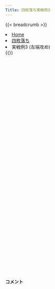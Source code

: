 ```yaml
---
Title: 四枚落ち実戦例3
---
```

{{< breadcrumb >}}
  <li class="breadcrumb-item"><a href="/shogi-beginners/">Home</a></li>
  <li class="breadcrumb-item"><a href="/shogi-beginners/4mai/">四枚落ち</a></li>
  <li class="breadcrumb-item active" aria-current="page">実戦例3 (左端攻め)</li>
{{</ breadcrumb >}}
<div class="row pt-3">
  <div class="col-lg-1"></div>
  <div class="col-sm" tabindex="-1">
    <script id="example-kif" type="text/plain">
手合割：四枚落ち
下手：下手
上手：上手
手数----指手---------消費時間--
*<ruby>左端<rt>ひだりはし</rt></ruby><ruby>攻<rt>せ</rt></ruby>めの<ruby>勝<rt>か</rt></ruby>ち<ruby>方<rt>かた</rt></ruby>をおぼえましょう。
*<div class="text-center"><img class="img-fluid pt-3 w-50" src="/shogi-beginners/img/cat24.webp"></div>
   1 ６二銀(71)
*これから<ruby>並<rt>なら</rt></ruby>べる<ruby>左端<rt>ひだりはし</rt></ruby><ruby>攻<rt>せ</rt></ruby>め<ruby>定跡<rt>じょうせき</rt></ruby>は<ruby>勝<rt>か</rt></ruby>ち<ruby>切<rt>き</rt></ruby>るのが<ruby>大変<rt>たいへん</rt></ruby>なので、あまりおすすめしません。
   2 ７六歩(77)
   3 ５四歩(53)
   4 ２六歩(27)
   5 ５三銀(62)
   6 ２五歩(26)
   7 ３二金(41)
   8 ２四歩(25)
   9 同　歩(23)
  10 同　飛(28)
  11 ２三歩打
  12 ２八飛(24)
  13 ５二玉(51)
  14 ９六歩(97)
*<ruby>上手<rt>うわて</rt></ruby>の<ruby>駒<rt>こま</rt></ruby>が<ruby>右<rt>みぎ</rt></ruby>に<ruby>偏<rt>かたよ</rt></ruby>っているので、<ruby>左端<rt>ひだりはし</rt></ruby>から<ruby>攻<rt>せ</rt></ruby>めてみます。
  15 ７四歩(73)
  16 ９五歩(96)
  17 ７二金(61)
  18 ９四歩(95)
  19 同　歩(93)
  20 ９二歩打
*２<ruby>筋<rt>すじ</rt></ruby>で<ruby>手<rt>て</rt></ruby>に<ruby>入<rt>い</rt></ruby>れた<ruby>歩<rt>ふ</rt></ruby>で、と<ruby>金<rt>きん</rt></ruby><ruby>作<rt>つく</rt></ruby>りを<ruby>目<rt>め</rt></ruby><ruby>指<rt>ざ</rt></ruby>します。
  21 ７三桂(81)
  22 ９一歩成(92)
  23 ８二金(72)
  24 ６六角(88)
*☗<ruby>９四<rt>きゅうよん</rt></ruby><ruby>香<rt>きょう</rt></ruby>をねらいます。
  25 ６四銀(53)
*<ruby>油断<rt>ゆだん</rt></ruby>のならない<ruby>手<rt>て</rt></ruby>で、☗<ruby>９四<rt>きゅうよん</rt></ruby><ruby>香<rt>きょう</rt></ruby>は☖<ruby>６五<rt>ろくごー</rt></ruby><ruby>銀<rt>ぎん</rt></ruby>で<ruby>困<rt>こま</rt></ruby>ります。
  26 ９八飛(28)
*<ruby>仕方<rt>しかた</rt></ruby>ないので☗<ruby>９八<rt>きゅうはち</rt></ruby><ruby>飛<rt>ひ</rt></ruby>から、<ruby>強行<rt>きょうこう</rt></ruby><ruby>突破<rt>とっぱ</rt></ruby>します。
  27 ６五銀(64)
  28 ９四飛(98)
  29 ６六銀(65)
  30 ９二と(91)
  31 ６七銀成(66)
  32 ８二と(92)
*<ruby>飛車<rt>ひしゃ</rt></ruby>は<ruby>成<rt>な</rt></ruby>れそうですが、<ruby>銀桂<rt>ぎんけい</rt></ruby>をさばかれ<ruby>角<rt>かく</rt></ruby>も<ruby>取<rt>と</rt></ruby>られているので、ギリギリの<ruby>変化<rt>へんか</rt></ruby>です。
  33 ６五桂(73)
*<ruby>問題<rt>もんだい</rt></ruby>: <ruby>次<rt>つぎ</rt></ruby>の<ruby>手<rt>て</rt></ruby>を<ruby>考<rt>かんが</rt></ruby>えてみましょう。
*<div><img class="img-fluid" src="/shogi-beginners/img/cat2.webp"></div>
  34 ６八銀(79)
*<ruby>次<rt>つぎ</rt></ruby>に☖<ruby>５七<rt>ごーなな</rt></ruby><ruby>桂<rt>けい</rt></ruby><ruby>不成<rt>ふなり</rt></ruby>とされると<ruby>大変<rt>たいへん</rt></ruby>です。それを<ruby>防<rt>ふせ</rt></ruby>ぐ<ruby>絶対手<rt>ぜったいしゅ</rt></ruby>です。
  35 ５七桂成(65)
  36 ６七銀(68)
  37 同　成桂(57)
  38 ６八歩打
*ていねいに<ruby>駒<rt>こま</rt></ruby>を<ruby>追<rt>お</rt></ruby>い<ruby>返<rt>かえ</rt></ruby>しておきます。
  39 ５七成桂(67)
*<ruby>問題<rt>もんだい</rt></ruby>: <ruby>次<rt>つぎ</rt></ruby>の<ruby>手<rt>て</rt></ruby>を<ruby>考<rt>かんが</rt></ruby>えてみましょう。
*<div><img class="img-fluid" src="/shogi-beginners/img/cat2.webp"></div>
  40 ７四飛(94)
*☗<ruby>５四<rt>ごーよん</rt></ruby><ruby>飛<rt>ひ</rt></ruby>もねらっており、☗<ruby>９二<rt>きゅうにい</rt></ruby><ruby>飛成<rt>ひなり</rt></ruby>よりいいです。
  41 ５三玉(52)
*<ruby>問題<rt>もんだい</rt></ruby>: <ruby>次<rt>つぎ</rt></ruby>の<ruby>手<rt>て</rt></ruby>を<ruby>考<rt>かんが</rt></ruby>えてみましょう。
*<div><img class="img-fluid" src="/shogi-beginners/img/cat2.webp"></div>
  42 ４五銀打
*<ruby>逃<rt>に</rt></ruby>げ<ruby>道<rt>みち</rt></ruby>をふさぎながら☗<ruby>５四<rt>ごーよん</rt></ruby><ruby>飛<rt>ひ</rt></ruby>をねらった<ruby>好手<rt>こうしゅ</rt></ruby>です。
  43 ３四歩(33)
*<ruby>問題<rt>もんだい</rt></ruby>: <ruby>次<rt>つぎ</rt></ruby>の<ruby>手<rt>て</rt></ruby>を<ruby>考<rt>かんが</rt></ruby>えてみましょう。<ruby>難問<rt>なんもん</rt></ruby>。
*<div><img class="img-fluid" src="/shogi-beginners/img/cat2.webp"></div>
  44 ７二飛成(74)
*ノータイムで☗<ruby>５四<rt>ごーよん</rt></ruby><ruby>飛<rt>ひ</rt></ruby>は、☖<ruby>４二<rt>よんにい</rt></ruby><ruby>玉<rt>ぎょく</rt></ruby>☗<ruby>５七<rt>ごーなな</rt></ruby><ruby>飛<rt>ひ</rt></ruby>☖<ruby>６六角<rt>ろくろくかく</rt></ruby>で<ruby>大変<rt>たいへん</rt></ruby>です。またどこかで☖<ruby>３三<rt>さんさん</rt></ruby><ruby>玉<rt>ぎょく</rt></ruby>とされると、<ruby>上手<rt>うわて</rt></ruby><ruby>玉<rt>ぎょく</rt></ruby>がつかまりません。<ruby>逃<rt>に</rt></ruby>げ<ruby>道<rt>みち</rt></ruby>をふさぐ☗<ruby>７二<rt>ななにい</rt></ruby><ruby>飛成<rt>ひなり</rt></ruby>が<ruby>絶妙手<rt>ぜつみょうしゅ</rt></ruby>です。
  45 ５二銀打
*☖<ruby>４二金<rt>よんにいきん</rt></ruby>は☗<ruby>５五金<rt>ごーごーきん</rt></ruby>で<ruby>受<rt>う</rt></ruby>けなしなので、これしか<ruby>手<rt>て</rt></ruby>がありません。
  46 ５四銀(45)
  47 同　玉(53)
  48 ５二龍(72)
  49 ５三歩打
  50 ４六銀打
  51 ６六角打
  52 ７七金打
  53 １一角(66)
  54 ５七銀(46)
  55 ４四玉(54)
*<ruby>問題<rt>もんだい</rt></ruby>: <ruby>次<rt>つぎ</rt></ruby>の<ruby>手<rt>て</rt></ruby>を<ruby>考<rt>かんが</rt></ruby>えてみましょう。<ruby>難問<rt>なんもん</rt></ruby>。
*<div><img class="img-fluid" src="/shogi-beginners/img/cat2.webp"></div>
  56 ２二歩打
*<ruby>王<rt>おう</rt></ruby>の<ruby>逃<rt>に</rt></ruby>げ<ruby>道<rt>みち</rt></ruby>をふさぐ<ruby>好手<rt>こうしゅ</rt></ruby>です。
  57 同　角(11)
  58 ４六銀(57)
  59 ２四歩(23)
  60 ２三歩打
  61 １一角(22)
  62 ４五桂打
  63 ３五歩(34)
  64 ５三桂成(45)
  65 ５六歩打
  66 ６七金(77)
  67 ３四玉(44)
  68 ４三成桂(53)
  69 同　金(32)
  70 ３五銀(46)
  71 ３三玉(34)
  72 １二龍(52)
  73 ５五桂打
  74 １一龍(12)
  75 ６七桂(55)
  76 同　歩(68)
  77 ５七歩成(56)
  78 ２一龍(11)
  79 ４二玉(33)
  80 ７五角打
*こまで<ruby>進<rt>すす</rt></ruby>んでやっと<ruby>勝<rt>か</rt></ruby>ちが<ruby>見<rt>み</rt></ruby>えてきました。
  81 ６四歩(63)
  82 ５七角(75)
  83 ５六歩打
  84 ９三角成(57)
  85 ５七金打
  86 ２二歩成(23)
  87 ５二玉(42)
  88 ３一龍(21)
  89 ６五歩(64)
  90 ６四桂打
  91 ６二玉(52)
  92 ７二と(82)
  93 ６三玉(62)
  94 ５二銀打
  95 ６四玉(63)
  96 ７五馬(93)
  97 ５五玉(64)
  98 ４六銀(35)
  99 ４四玉(55)
 100 ３五龍(31)
 101 ５四玉(44)
 102 ４五龍(35)
 *ぬるい<ruby>手<rt>て</rt></ruby>は<ruby>指<rt>さ</rt></ruby>せず、また<ruby>手<rt>て</rt></ruby>も<ruby>難<rt>むずか</rt></ruby>しいので<ruby>左端<rt>ひだりはし</rt></ruby><ruby>攻<rt>せ</rt></ruby>めはおすすめしません。わかりやすい<ruby>変化<rt>へんか</rt></ruby>を<ruby>選<rt>えら</rt></ruby>ぶことも<ruby>大切<rt>たいせつ</rt></ruby>です。
 103 投了
*<a href="/shogi-beginners/4mai/example4/">
*<ruby>次<rt>つぎ</rt></ruby>の<ruby>棋譜<rt>きふ</rt></ruby>を<ruby>見<rt>み</rt></ruby>よう！
*<div class="text-center"><img class="img-fluid pt-3 w-50" src="/shogi-beginners/img/cat1.webp"></div></a>
まで102手で下手の勝ち
    </script>
    <svg id="example" class="board" xmlns="http://www.w3.org/2000/svg" viewBox="0,0,400,540"></svg>
  </div>
  <div class="col-sm">
    <h4 class="pt-3">コメント</h4>
    <div id="comment"></div>
  </div>
  <div class="col-lg-1"></div>
</div>
